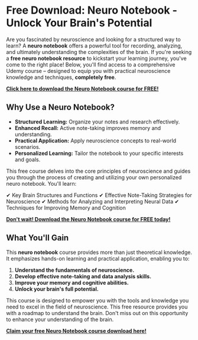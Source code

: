 # Free Download: Neuro Notebook - Unlock Your Brain's Potential

Are you fascinated by neuroscience and looking for a structured way to learn? A **neuro notebook** offers a powerful tool for recording, analyzing, and ultimately understanding the complexities of the brain. If you're seeking a **free neuro notebook resource** to kickstart your learning journey, you've come to the right place! Below, you'll find access to a comprehensive Udemy course – designed to equip you with practical neuroscience knowledge and techniques, **completely free**.

[**Click here to download the Neuro Notebook course for FREE!**](https://udemywork.com/neuro-notebook)

## Why Use a Neuro Notebook?

*   **Structured Learning:** Organize your notes and research effectively.
*   **Enhanced Recall:** Active note-taking improves memory and understanding.
*   **Practical Application:** Apply neuroscience concepts to real-world scenarios.
*   **Personalized Learning:** Tailor the notebook to your specific interests and goals.

This free course delves into the core principles of neuroscience and guides you through the process of creating and utilizing your own personalized neuro notebook. You'll learn:

✔ Key Brain Structures and Functions
✔ Effective Note-Taking Strategies for Neuroscience
✔ Methods for Analyzing and Interpreting Neural Data
✔ Techniques for Improving Memory and Cognition

[**Don't wait! Download the Neuro Notebook course for FREE today!**](https://udemywork.com/neuro-notebook)

## What You'll Gain

This **neuro notebook** course provides more than just theoretical knowledge. It emphasizes hands-on learning and practical application, enabling you to:

1.  **Understand the fundamentals of neuroscience.**
2.  **Develop effective note-taking and data analysis skills.**
3.  **Improve your memory and cognitive abilities.**
4.  **Unlock your brain's full potential.**

This course is designed to empower you with the tools and knowledge you need to excel in the field of neuroscience. This free resource provides you with a roadmap to understand the brain. Don't miss out on this opportunity to enhance your understanding of the brain.

[**Claim your free Neuro Notebook course download here!**](https://udemywork.com/neuro-notebook)
